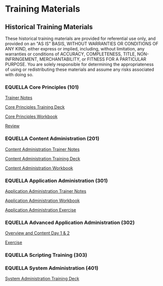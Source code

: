 # Training Materials

## Historical Training Materials

These historical training materials are provided for referential use only, and provided on an "AS IS" BASIS, WITHOUT WARRANTIES OR CONDITIONS OF ANY KIND,
either express or implied, including, without limitation, any warranties or conditions of ACCURACY, COMPLETENESS, TITLE, NON-INFRINGEMENT, MERCHANTABILITY, or FITNESS FOR A PARTICULAR PURPOSE.
You are solely responsible for determining the appropriateness of using or redistributing these materials and assume any risks associated with doing so.

### EQUELLA Core Principles (101)

[Trainer Notes](EQ101TrainerNotesOpenSource.docx)

[Core Principles Training Deck](EQ101EQUELLA63CorePrinciplesPPTOpenSource.pptx)

[Core Principles Workbook](EQ101EQUELLA63CorePrinciplesWorkbookOpenSource.docx)

[Review](EQ101%20Review%20EQ6.3%20Open%20Source.pptx)

### EQUELLA Content Administration (201)

[Content Administration Trainer Notes](EQ201TrainerNotesOpenSource.docx)

[Content Administration Training Deck](EQ201EQUELLA63ContentManagementSlidesOpenSource.pptx)

[Content Administration Workbook](EQ201EQUELLA63ContentAdministratorWorkbookOpenSource.docx)

### EQUELLA Application Administration (301)

[Application Administration Trainer Notes](EQ301TrainerNotesOpenSource.docx)

[Application Administration Workbook](EQ301EQUELLA63ApplicationAdministratorWorkbookOpenSource.docx)

[Application Administration Exercise](EQ301EQUELLA63ApplicationAdministratorExerciseOpenSource.docx)

### EQUELLA Advanced Application Administration (302)

[Overview and Content Day 1 & 2](EQ302OverviewContentDayOneAndTwoOpenSource.pptx)

[Exercise](EQ302ExerciseOpenSource.docx)

### EQUELLA Scripting Training (303)

### EQUELLA System Administration (401)

[System Administration Training Deck](SystemAdministrationTrainingOpenSource.pptx)
